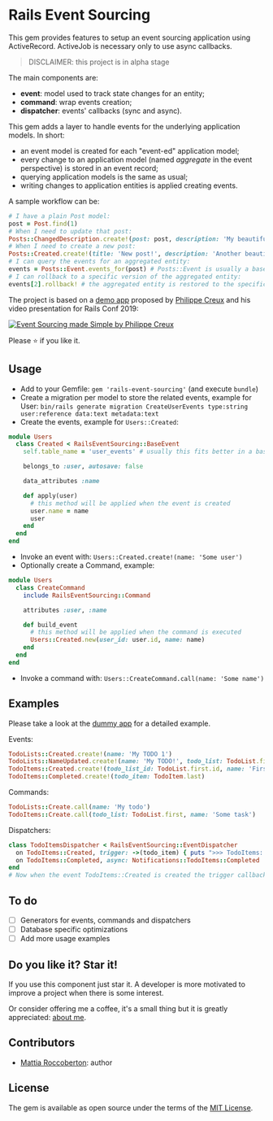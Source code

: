 # Rails Event Sourcing

This gem provides features to setup an event sourcing application using ActiveRecord.
ActiveJob is necessary only to use async callbacks.

> DISCLAIMER: this project is in alpha stage

The main components are:
- **event**: model used to track state changes for an entity;
- **command**: wrap events creation;
- **dispatcher**: events' callbacks (sync and async).

This gem adds a layer to handle events for the underlying application models. In short:
- an event model is created for each "event-ed" application model;
- every change to an application model (named _aggregate_ in the event perspective) is stored in an event record;
- querying application models is the same as usual;
- writing changes to application entities is applied creating events.

A sample workflow can be:

```rb
# I have a plain Post model:
post = Post.find(1)
# When I need to update that post:
Posts::ChangedDescription.create!(post: post, description: 'My beautiful post content')
# When I need to create a new post:
Posts::Created.create!(title: 'New post!', description: 'Another beautiful post')
# I can query the events for an aggregated entity:
events = Posts::Event.events_for(post) # Posts::Event is usually a base class for all events for an aggregate (using STI)
# I can rollback to a specific version of the aggregated entity:
events[2].rollback! # the aggregated entity is restored to the specific state, the events above that point are removed
```

The project is based on a [demo app](https://github.com/pcreux/event-sourcing-rails-todo-app-demo) proposed by [Philippe Creux](https://github.com/pcreux) and his video presentation for Rails Conf 2019:

[![Event Sourcing made Simple by Philippe Creux](https://img.youtube.com/vi/ulF6lEFvrKo/0.jpg)](https://www.youtube.com/watch?v=ulF6lEFvrKo "Event Sourcing made Simple by Philippe Creux")

Please :star: if you like it.

## Usage

- Add to your Gemfile: `gem 'rails-event-sourcing'` (and execute `bundle`)
- Create a migration per model to store the related events, example for User:
`bin/rails generate migration CreateUserEvents type:string user:reference data:text metadata:text`
- Create the events, example for `Users::Created`:
```rb
module Users
  class Created < RailsEventSourcing::BaseEvent
    self.table_name = 'user_events' # usually this fits better in a base class using STI

    belongs_to :user, autosave: false

    data_attributes :name

    def apply(user)
      # this method will be applied when the event is created
      user.name = name
      user
    end
  end
end
```
- Invoke an event with: `Users::Created.create!(name: 'Some user')`
- Optionally create a Command, example:
```rb
module Users
  class CreateCommand
    include RailsEventSourcing::Command

    attributes :user, :name

    def build_event
      # this method will be applied when the command is executed
      Users::Created.new(user_id: user.id, name: name)
    end
  end
end
```
- Invoke a command with: `Users::CreateCommand.call(name: 'Some name')`

## Examples

Please take a look at the [dummy app](spec/dummy/app) for a detailed example.

Events:
```rb
TodoLists::Created.create!(name: 'My TODO 1')
TodoLists::NameUpdated.create!(name: 'My TODO!', todo_list: TodoList.first)
TodoItems::Created.create!(todo_list_id: TodoList.first.id, name: 'First item')
TodoItems::Completed.create!(todo_item: TodoItem.last)
```

Commands:
```rb
TodoLists::Create.call(name: 'My todo')
TodoItems::Create.call(todo_list: TodoList.first, name: 'Some task')
```

Dispatchers:
```rb
class TodoItemsDispatcher < RailsEventSourcing::EventDispatcher
  on TodoItems::Created, trigger: ->(todo_item) { puts ">>> TodoItems::Created [##{todo_item.id}]" }
  on TodoItems::Completed, async: Notifications::TodoItems::Completed
end
# Now when the event TodoItems::Created is created the trigger callback is executed
```

## To do

- [ ] Generators for events, commands and dispatchers
- [ ] Database specific optimizations
- [ ] Add more usage examples

## Do you like it? Star it!

If you use this component just star it. A developer is more motivated to improve a project when there is some interest.

Or consider offering me a coffee, it's a small thing but it is greatly appreciated: [about me](https://www.blocknot.es/about-me).

## Contributors

- [Mattia Roccoberton](https://www.blocknot.es): author

## License

The gem is available as open source under the terms of the [MIT License](https://opensource.org/licenses/MIT).
